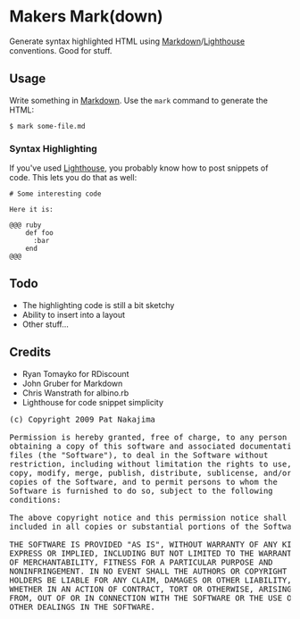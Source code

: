 # Makers Mark(down)

Generate syntax highlighted HTML using [Markdown](http://daringfireball.net/projects/markdown/)/[Lighthouse](http://lighthouseapp.com/)
conventions. Good for stuff.

## Usage

Write something in [Markdown](http://daringfireball.net/projects/markdown/). Use the `mark` command to generate
the HTML:

    $ mark some-file.md

### Syntax Highlighting

If you've used [Lighthouse](http://lighthouseapp.com/), you probably know how to post snippets
of code. This lets you do that as well:

    # Some interesting code
    
    Here it is:

    @@@ ruby
        def foo
          :bar
        end
    @@@

## Todo

* The highlighting code is still a bit sketchy
* Ability to insert into a layout
* Other stuff...

## Credits

* Ryan Tomayko for RDiscount
* John Gruber for Markdown
* Chris Wanstrath for albino.rb
* Lighthouse for code snippet simplicity

<pre>
(c) Copyright 2009 Pat Nakajima

Permission is hereby granted, free of charge, to any person
obtaining a copy of this software and associated documentation
files (the "Software"), to deal in the Software without
restriction, including without limitation the rights to use,
copy, modify, merge, publish, distribute, sublicense, and/or sell
copies of the Software, and to permit persons to whom the
Software is furnished to do so, subject to the following
conditions:
 
The above copyright notice and this permission notice shall be
included in all copies or substantial portions of the Software.
 
THE SOFTWARE IS PROVIDED "AS IS", WITHOUT WARRANTY OF ANY KIND,
EXPRESS OR IMPLIED, INCLUDING BUT NOT LIMITED TO THE WARRANTIES
OF MERCHANTABILITY, FITNESS FOR A PARTICULAR PURPOSE AND
NONINFRINGEMENT. IN NO EVENT SHALL THE AUTHORS OR COPYRIGHT
HOLDERS BE LIABLE FOR ANY CLAIM, DAMAGES OR OTHER LIABILITY,
WHETHER IN AN ACTION OF CONTRACT, TORT OR OTHERWISE, ARISING
FROM, OUT OF OR IN CONNECTION WITH THE SOFTWARE OR THE USE OR
OTHER DEALINGS IN THE SOFTWARE.
</pre>